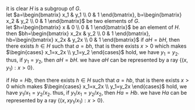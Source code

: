 it is clear $H$ is a subgroup of $G$.  
let
$a=\begin{bmatrix}
   x_1 & y_1 \\
   0 & 1
\end{bmatrix},
b=\begin{bmatrix}
   x_2 & y_2 \\
   0 & 1
\end{bmatrix}$
be two elements of $G$.  
let 
$h=\begin{bmatrix}
   x & 0 \\
   0 & 1
\end{bmatrix}$ 
be an element of $H$.
then 
$bh=\begin{bmatrix}
   x_2x & y_2 \\
   0 & 1
\end{bmatrix},
hb=\begin{bmatrix}
   x_2x & y_2x \\
   0 & 1
\end{bmatrix}$
if $aH=bH$, then there exists $h\in H$ such that $a=bh$, that is there exists $x >0$ which makes 
$\begin{cases}
   x_1=x_2x  \\
   y_1=y_2 
\end{cases}$
hold, we have $y_1 = y_2$. thus, if $y_1 = y_2$, then $aH=bH$. we have $aH$ can be represented by a ray $\{(x,y_1): x>0\}$.  

if $Ha=Hb$, then there exists $h\in H$ such that $a=hb$, that is there exists $x >0$ which makes 
$\begin{cases}
   x_1=x_2x \\
   y_1=y_2x 
\end{cases}$
hold, we have $y_1/x_1= y_2/x_2$. thus, if $y_1/x_1= y_2/x_2$, then $Ha=Hb$. we have $Ha$ can be represented by a ray $\{(x,xy_1/x_1): x>0\}$.

